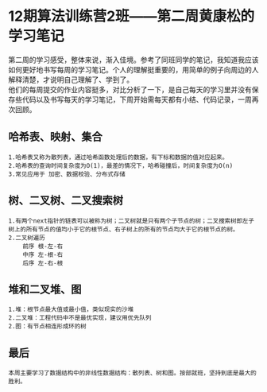 # 12期算法训练营2班——第二周黄康松的学习笔记

第二周的学习感受，整体来说，渐入佳境。参考了同班同学的笔记，我知道我应该如何更好地书写每周的学习笔记。个人的理解挺重要的，用简单的例子向周边的人解释清楚，才说明自己理解了、学到了。  
他们的每周提交的作业内容挺多，对比分析了一下，是自己每天的学习里并没有保存些代码以及书写每天的学习笔记，下周开始需每天都有小结、代码记录，一周再次回顾。

## 哈希表、映射、集合

    1.哈希表又称为散列表，通过哈希函数处理后的数据，有下标和数据的值对应起来。
    2.哈希表的查询时间复杂度为O(1)，最差的情况下，哈希碰撞后，时间复杂度为O(n)
    3.常见应用于 加密、数据校验、分布式存储

## 树、二叉树、二叉搜索树

    1.有两个next指针的链表可以被称为树；二叉树就是只有两个子节点的树；二叉搜索树即左子树上的所有节点的值均小于它的根节点、右子树上的所有的节点均大于它的根节点的树。
    2.二叉树遍历
        前序 根-左-右
        中序 左-根-右
        后序 左-右-根

## 堆和二叉堆、图

    1.堆：根节点最大值或最小值，类似现实的沙堆
    2.二叉堆：工程代码中不是最优实现，建议用优先队列
    2.图：有节点相连形成环的树
    
## 最后
    本周主要学习了数据结构中的非线性数据结构：散列表、树和图。按部就班，坚持到底是最大的胜利。
